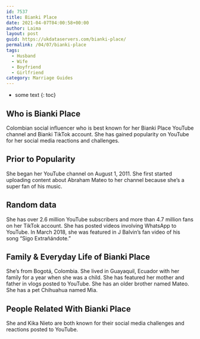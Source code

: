 ```yaml
---
id: 7537
title: Bianki Place
date: 2021-04-07T04:00:58+00:00
author: Laima
layout: post
guid: https://ukdataservers.com/bianki-place/
permalink: /04/07/bianki-place
tags:
  - Husband
  - Wife
  - Boyfriend
  - Girlfriend
category: Marriage Guides
---
```


* some text
{: toc}


## Who is Bianki Place
                  
                  
                  
Colombian social influencer who is best known for her Bianki Place YouTube channel and Bianki TikTok account. She has gained popularity on YouTube for her social media reactions and challenges. 
                  
              
            
              
            
                
                
                
## Prior to Popularity
                  
                  
                  
She began her YouTube channel on August 1, 2011. She first started uploading content about Abraham Mateo to her channel because she&#8217;s a super fan of his music. 
                  
              
            
              
            
                
                
                
## Random data
                  
                  
                  
She has over 2.6 million YouTube subscribers and more than 4.7 million fans on her TikTok account. She has posted videos involving WhatsApp to YouTube. In March 2018, she was featured in J Balvin&#8217;s fan video of his song &#8220;Sigo Extrañándote.&#8221; 
                  
              
            
              
            
                
                
                
## Family & Everyday Life of Bianki Place
                  
                  
                  
She&#8217;s from Bogotá, Colombia. She lived in Guayaquil, Ecuador with her family for a year when she was a child. She has featured her mother and father in vlogs posted to YouTube. She has an older brother named Mateo. She has a pet Chihuahua named Mia. 
                  
              
            
              
            
                
                
                
## People Related With Bianki Place
                  
                  
                  
She and Kika Nieto are both known for their social media challenges and reactions posted to YouTube. 
                  
              
            
              
            
                
              
            
              
              
            
            
              
            
          
          
          